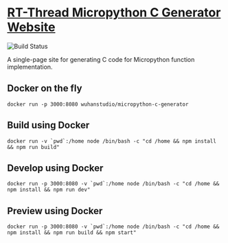 # [RT-Thread Micropython C Generator Website](https://summerggift.github.io/Micropython-C-Generator/)

![Build Status](https://api.travis-ci.org/summerggift/Micropython-C-Generator.svg?branch=master)

A single-page site for generating C code for Micropython function implementation.

## Docker on the fly

    docker run -p 3000:8080 wuhanstudio/micropython-c-generator

## Build using Docker

    docker run -v `pwd`:/home node /bin/bash -c "cd /home && npm install && npm run build"

## Develop using Docker

    docker run -p 3000:8080 -v `pwd`:/home node /bin/bash -c "cd /home && npm install && npm run dev"

## Preview using Docker

    docker run -p 3000:8080 -v `pwd`:/home node /bin/bash -c "cd /home && npm install && npm run build && npm start"

